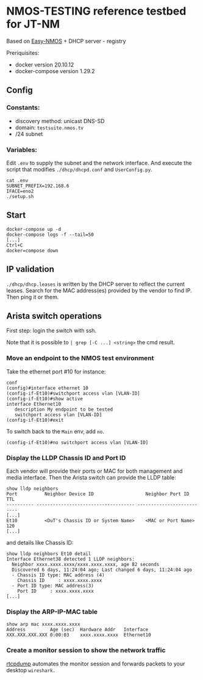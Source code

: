 # NMOS-TESTING reference testbed for JT-NM

Based on [Easy-NMOS](https://github.com/rhastie/easy-nmos) + DHCP server - registry

Preriquisites:
* docker version 20.10.12
* docker-compose version 1.29.2

## Config

### Constants:

* discovery method: unicast DNS-SD
* domain: `testsuite.nmos.tv`
* /24 subnet

### Variables:

Edit `.env` to supply the subnet and the network interface.
And execute the script that modifies `./dhcp/dhcpd.conf` and
`UserConfig.py`.

```
cat .env
SUBNET_PREFIX=192.168.6
IFACE=eno2
./setup.sh
```

## Start

```
docker-compose up -d
docker-compose logs -f --tail=50
[...]
Ctrl+C
docker=compose down
```

## IP validation

`./dhcp/dhcp.leases` is written by the DHCP server to reflect
the current leases. Search for the MAC address(es) provided by the
vendor to find IP. Then ping it or them.

## Arista switch operations

First step: login the switch with ssh.

Note that it is possible to `| grep [-C ...] <string>` the cmd result.

### Move an endpoint to the NMOS test environment

Take the ethernet port #10 for instance:

```
conf
(config)#interface ethernet 10
(config-if-Et10)#switchport access vlan [VLAN-ID]
(config-if-Et10)#show active
interface Ethernet10
   description My endpoint to be tested
   switchport access vlan [VLAN-ID]
(config-if-Et10)#exit
```

To switch back to the `Main` env, add `no`.

```
(config-if-Et10)#no switchport access vlan [VLAN-ID]
```

### Display the LLDP Chassis ID and Port ID

Each vendor will provide their ports or MAC for both management and
media interface. Then the Arista switch can provide the LLDP table:

```
show lldp neighbors
Port          Neighbor Device ID                   Neighbor Port ID    TTL
---------- ------------------------------------ ---------------------- ----
[...]
Et10          <DuT's Chassis ID or System Name>    <MAC or Port Name>  120
[...]
```

and details like Chassis ID:

```
show lldp neighbors Et10 detail
Interface Ethernet38 detected 1 LLDP neighbors:
  Neighbor xxxx.xxxx.xxxx/xxxx.xxxx.xxxx, age 82 seconds
  Discovered 6 days, 11:24:04 ago; Last changed 6 days, 11:24:04 ago
  - Chassis ID type: MAC address (4)
    Chassis ID     : xxxx.xxxx.xxxx
  - Port ID type: MAC address(3)
    Port ID     : xxxx.xxxx.xxxx
[...]
```

### Display the ARP-IP-MAC table

```
show arp mac xxxx.xxxx.xxxx
Address         Age (sec)  Hardware Addr   Interface
XXX.XXX.XXX.XXX 0:00:03    xxxx.xxxx.xxxx  Ethernet10
```

### Create a monitor session to show the network traffic

[rtcpdump](https://github.com/pkeroulas/st2110-toolkit/blob/master/capture/rtcpdump.sh)
automates the monitor session and forwards packets to your desktop `wireshark.`
